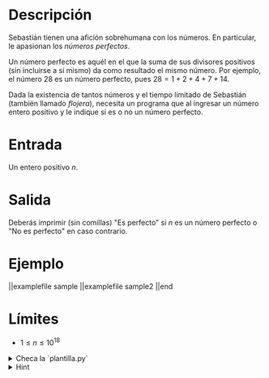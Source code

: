 # Descripción

Sebastián tienen una afición sobrehumana con los números. En particular, le apasionan los _números perfectos_.

Un número perfecto es aquél en el que la suma de sus divisores positivos (sin incluirse a sí mismo) da como resultado el mismo número. Por ejemplo, el número $28$ es un número perfecto, pues $28 = 1 + 2 + 4 + 7 + 14$.

Dada la existencia de tantos números y el tiempo limitado de Sebastián (también llamado _flojera_), necesita un programa que al ingresar un número entero positivo y le indique si es o no un número perfecto.

# Entrada

Un entero positivo $n$.

# Salida

Deberás imprimir (sin comillas) "Es perfecto" si $n$ es un número perfecto o "No es perfecto" en caso contrario.

# Ejemplo

||examplefile
sample
||examplefile
sample2
||end

# Límites

- $1 \leq n \leq 10^18$

<details><summary>Checa la `plantilla.py`</summary>

{{plantilla.py}}

</details>

<details><summary>Hint</summary>
Recordar que `n % x` te da el residuo de dividir `n` entre `x`.
</details>
